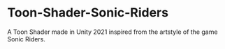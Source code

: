 # Toon-Shader-Sonic-Riders
A Toon Shader made in Unity 2021 inspired from the artstyle of the game Sonic Riders.
